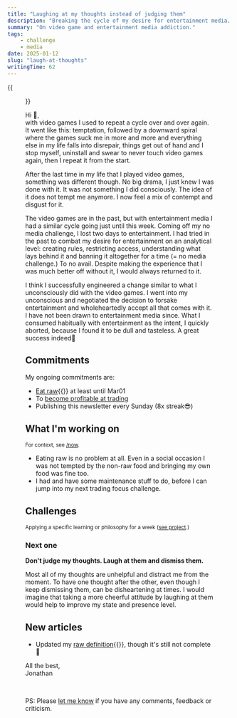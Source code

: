 ```yaml
---
title: "Laughing at my thoughts instead of judging them"
description: "Breaking the cycle of my desire for entertainment media. Starting a new challenge about laughing at my own thoughts. Progress update."
summary: "On video game and entertainment media addiction."
tags:
    - challenge
    - media
date: 2025-01-12
slug: "laugh-at-thoughts"
writingTime: 62
---
```


{{<figure src="selfie.jpg" clearClass="true" class="w-11/12 sm:max-w-44 sm:w-auto sm:float-right sm:pl-3 my-0" alt="Me in the forest">}}

Hi :slightly_smiling_face:,<br>
with video games I used to repeat a cycle over and over again.
It went like this: temptation, followed by a downward spiral where the games
suck me in more and more and everything else in my life falls into
disrepair, things get out of hand and I stop myself, uninstall and swear to
never touch video games again, then I repeat it from the start.

After the last time in my life that I played video games, something was
different though.
No big drama, I just knew I was done with it.
It was not something I did consciously.
The idea of it does not tempt me anymore.
I now feel a mix of contempt and disgust for it.

The video games are in the past, but with entertainment media I had a
similar cycle going just until this week.
Coming off my no media challenge, I lost two days to entertainment.
I had tried in the past to combat my desire for entertainment on an
analytical level: creating rules, restricting access, understanding what
lays behind it and banning it altogether for a time (= no media challenge.)
To no avail.
Despite making the experience that I was much better off without it, I would
always returned to it.

I think I successfully engineered a change similar to what I unconsciously
did with the video games.
I went into my unconscious and negotiated the decision to forsake
entertainment and wholeheartedly accept all that comes with it.
I have not been drawn to entertainment media since.
What I consumed habitually with entertainment as the intent, I quickly
aborted, because I found it to be dull and tasteless.
A great success indeed:slightly_smiling_face:

## Commitments

My ongoing commitments are:
- [Eat raw](/de/project/rohkost){{<de>}} at least until Mar01
- To [become profitable at trading](project/day-trading)
- Publishing this newsletter every Sunday (8x streak:sunglasses:)

## What I'm working on
<small>For context, see [/now](now#projects).</small>

- Eating raw is no problem at all.
Even in a social occasion I was not tempted by the non-raw food and bringing
my own food was fine too.
- I had and have some maintenance stuff to do, before I can jump into my
next trading focus challenge.

## Challenges
<small>Applying a specific learning or philosophy for a week ([see project](project/challenges).)</small>

### Next one

**Don't judge my thoughts. Laugh at them and dismiss them.**

Most all of my thoughts are unhelpful and distract me from the moment.
To have one thought after the other, even though I keep dismissing them, can
be disheartening at times.
I would imagine that taking a more cheerful attitude by laughing at them
would help to improve my state and presence level.

## New articles

- Updated my [raw definition](/de/misc/rohkost-definition/){{<de>}}, though it's still not complete:smiling_face_with_tear:

All the best,<br>
Jonathan

<br>

PS: Please [let me know](mailto:newsletter-feedback@jneidel.com) if you have any comments, feedback or criticism.

[^focus-challenge]: {{<glossary/focus-challenge>}}
